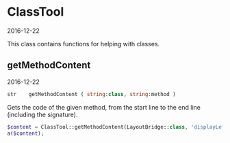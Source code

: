 ClassTool
=====================
2016-12-22



This class contains functions for helping with classes.



getMethodContent
-----------
2016-12-22



```php
str    getMethodContent ( string:class, string:method )
```

Gets the code of the given method, from the start line
to the end line (including the signature).

 
```php
$content = ClassTool::getMethodContent(LayoutBridge::class, 'displayLeftMenuBlocks');
a($content);
``` 




